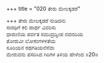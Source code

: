+++
title = "020 ತೇರು ಮೇಲಕ್ಕಡರೆ"

+++
ತೇರು ಮೇಲಕ್ಕಡರೆ ನುಡಿದನು  
ಸಾರಥಿಗೆ ಕಲಿ ಪಾರ್ಥ ವಿವರಿಸು  
ಧಾರುಣಿಯ ಪರ್ವತ ಸಮುದ್ರದ್ವೀಪ ನದನದಿಯ   
ತೋರುವೀ ಲೋಕಂಗಳಳತೆಯ  
ಸೂರಿಯನ ರಥಗತಿಯನೆಸೆವಾ  
ಮೇರುವನು ಪಸರಿಸಿದ ಗಿರಿಗಳ ತಿಳಿಯ ಹೇಳೆಂದ      ॥20॥
